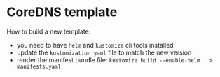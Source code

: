 # CoreDNS template 

How to build a new template:
- you need to have `helm` and `kustomize` cli tools installed
- update the `kustomization.yaml` file to match the new version
- render the manifest bundle file: `kustomize build --enable-helm . > manifests.yaml`
